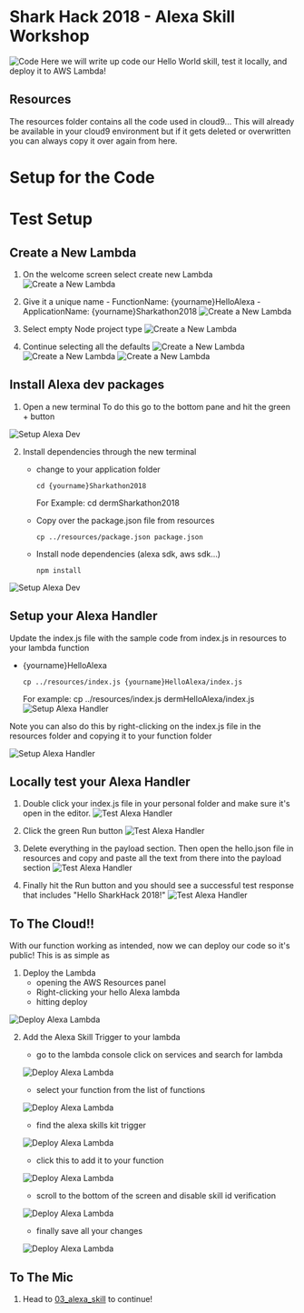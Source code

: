# Shark Hack 2018 - Alexa Skill Workshop
![Code](../images/SharkHack%202018%20Alexa%20Workshop%20Banner%20-%20Code.png)
Here we will write up code our Hello World skill, test it locally, and deploy it to AWS Lambda!

## Resources
The resources folder contains all the code used in cloud9... This will already be available in your cloud9
environment but if it gets deleted or overwritten you can always copy it over again from here.

# Setup for the Code
# Test Setup
## Create a New Lambda
1. On the welcome screen select create new Lambda
![Create a New Lambda](../images/Cloud9_Step1.png)

2. Give it a unique name
        - FunctionName: {yourname}HelloAlexa
        - ApplicationName: {yourname}Sharkathon2018
![Create a New Lambda](../images/Cloud9_Step2.png)

3. Select empty Node project type
![Create a New Lambda](../images/Cloud9_Step3.png)

4. Continue selecting all the defaults
![Create a New Lambda](../images/Cloud9_Step4a.png)
![Create a New Lambda](../images/Cloud9_Step4b.png)
![Create a New Lambda](../images/Cloud9_Step4c.png)

## Install Alexa dev packages
1. Open a new terminal
To do this go to the bottom pane and hit the green + button

![Setup Alexa Dev](../images/Cloud9_Step5.png)

2. Install dependencies through the new terminal
    * change to your application folder

        ```
        cd {yourname}Sharkathon2018
        ```

        For Example: cd dermSharkathon2018
    * Copy over the package.json file from resources

        ```
        cp ../resources/package.json package.json
        ```
    * Install node dependencies (alexa sdk, aws sdk...)
    
        ```
        npm install
        ```
![Setup Alexa Dev](../images/Cloud9_Step6.png)

## Setup your Alexa Handler
Update the index.js file with the sample code from index.js in 
resources to your lambda function
* {yourname}HelloAlexa

    ```
    cp ../resources/index.js {yourname}HelloAlexa/index.js
    ```
    For example: cp ../resources/index.js dermHelloAlexa/index.js
![Setup Alexa Handler](../images/Cloud9_Step7a.png)

Note you can also do this by right-clicking on the index.js file in the
resources folder and copying it to your function folder

![Setup Alexa Handler](../images/Cloud9_Step7b.png)

## Locally test your Alexa Handler
1. Double click your index.js file in your personal folder and make sure it's 
open in the editor.
![Test Alexa Handler](../images/Cloud9_Step8a.png)

2. Click the green Run button
![Test Alexa Handler](../images/Cloud9_Step8b.png)

3. Delete everything in the payload section. Then open the hello.json file
in resources and copy and paste all the text from there into the payload 
section
![Test Alexa Handler](../images/Cloud9_Step8c.png)

4. Finally hit the Run button and you should see a successful
test response that includes "Hello SharkHack 2018!"
![Test Alexa Handler](../images/Cloud9_Step8d.png)

## To The Cloud!!
With our function working as intended, now we can deploy our code so it's public!
This is as simple as 

1. Deploy the Lambda
    * opening the AWS Resources panel
    * Right-clicking your hello Alexa lambda
    * hitting deploy
    
![Deploy Alexa Lambda](../images/Cloud9_Step9.png)

2. Add the Alexa Skill Trigger to your lambda
    * go to the lambda console
    click on services and search for lambda

    ![Deploy Alexa Lambda](../images/Cloud9_Step9b.png)

    * select your function from the list of functions

    ![Deploy Alexa Lambda](../images/Cloud9_Step9c.png)

    * find the alexa skills kit trigger

    ![Deploy Alexa Lambda](../images/Cloud9_Step9d.png)

    * click this to add it to your function

    ![Deploy Alexa Lambda](../images/Cloud9_Step9e.png)

    * scroll to the bottom of the screen and disable skill id verification

    ![Deploy Alexa Lambda](../images/Cloud9_Step9f.png)

    * finally save all your changes

    ![Deploy Alexa Lambda](../images/Cloud9Step9g.png)

## To The Mic
1. Head to [03_alexa_skill](../03_alexa_skill) to continue!